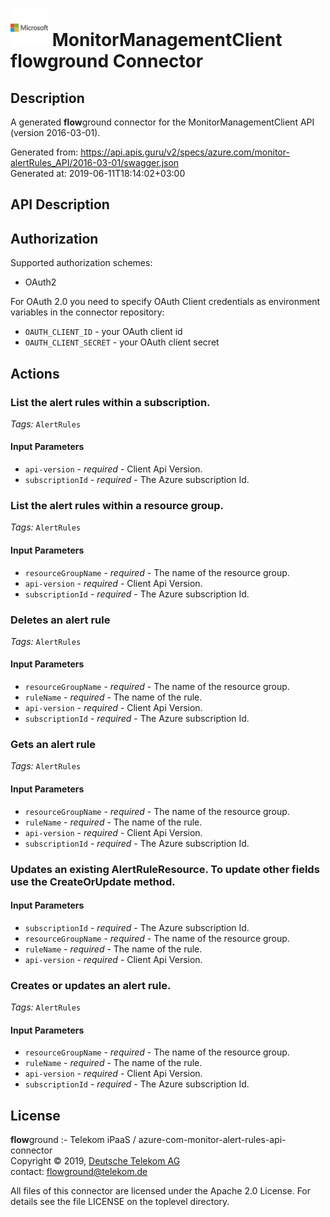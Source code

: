# ![LOGO](logo.png) MonitorManagementClient **flow**ground Connector

## Description

A generated **flow**ground connector for the MonitorManagementClient API (version 2016-03-01).

Generated from: https://api.apis.guru/v2/specs/azure.com/monitor-alertRules_API/2016-03-01/swagger.json<br/>
Generated at: 2019-06-11T18:14:02+03:00

## API Description



## Authorization

Supported authorization schemes:
- OAuth2

For OAuth 2.0 you need to specify OAuth Client credentials as environment variables in the connector repository:
* `OAUTH_CLIENT_ID` - your OAuth client id
* `OAUTH_CLIENT_SECRET` - your OAuth client secret

## Actions

### List the alert rules within a subscription.

*Tags:* `AlertRules`

#### Input Parameters
* `api-version` - _required_ - Client Api Version.
* `subscriptionId` - _required_ - The Azure subscription Id.

### List the alert rules within a resource group.

*Tags:* `AlertRules`

#### Input Parameters
* `resourceGroupName` - _required_ - The name of the resource group.
* `api-version` - _required_ - Client Api Version.
* `subscriptionId` - _required_ - The Azure subscription Id.

### Deletes an alert rule

*Tags:* `AlertRules`

#### Input Parameters
* `resourceGroupName` - _required_ - The name of the resource group.
* `ruleName` - _required_ - The name of the rule.
* `api-version` - _required_ - Client Api Version.
* `subscriptionId` - _required_ - The Azure subscription Id.

### Gets an alert rule

*Tags:* `AlertRules`

#### Input Parameters
* `resourceGroupName` - _required_ - The name of the resource group.
* `ruleName` - _required_ - The name of the rule.
* `api-version` - _required_ - Client Api Version.
* `subscriptionId` - _required_ - The Azure subscription Id.

### Updates an existing AlertRuleResource. To update other fields use the CreateOrUpdate method.

#### Input Parameters
* `subscriptionId` - _required_ - The Azure subscription Id.
* `resourceGroupName` - _required_ - The name of the resource group.
* `ruleName` - _required_ - The name of the rule.
* `api-version` - _required_ - Client Api Version.

### Creates or updates an alert rule.

*Tags:* `AlertRules`

#### Input Parameters
* `resourceGroupName` - _required_ - The name of the resource group.
* `ruleName` - _required_ - The name of the rule.
* `api-version` - _required_ - Client Api Version.
* `subscriptionId` - _required_ - The Azure subscription Id.

## License

**flow**ground :- Telekom iPaaS / azure-com-monitor-alert-rules-api-connector<br/>
Copyright © 2019, [Deutsche Telekom AG](https://www.telekom.de)<br/>
contact: flowground@telekom.de

All files of this connector are licensed under the Apache 2.0 License. For details
see the file LICENSE on the toplevel directory.
